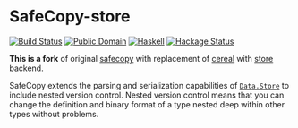 SafeCopy-store
==============

[![Build Status](https://travis-ci.org/acid-state/safecopy.svg?branch=master)](https://travis-ci.org/ncrashed/safecopy)
[![Public Domain](http://b.repl.ca/v1/license-public-blue.png)](https://en.wikipedia.org/wiki/Public_domain_software)
[![Haskell](http://b.repl.ca/v1/language-haskell-4e6272.png)](Http://www.haskell.org)
[![Hackage Status](https://img.shields.io/hackage/v/safecopy-store.svg)][hackage]

[hackage]: https://hackage.haskell.org/package/safecopy-store

**This is a fork** of original [safecopy](https://hackage.haskell.org/package/safecopy) with replacement of [cereal](https://hackage.haskell.org/package/cereal)
with [store](https://hackage.haskell.org/package/store) backend.

SafeCopy extends the parsing and serialization capabilities of
[`Data.Store`](https://hackage.haskell.org/package/store) to include nested
version control.  Nested version control means that you can change the
definition and binary format of a type nested deep within other types without
problems.
